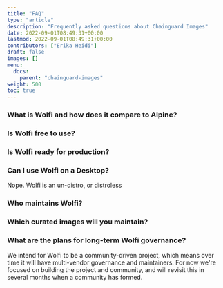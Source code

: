 ```yaml
---
title: "FAQ"
type: "article"
description: "Frequently asked questions about Chainguard Images"
date: 2022-09-01T08:49:31+00:00
lastmod: 2022-09-01T08:49:31+00:00
contributors: ["Erika Heidi"]
draft: false
images: []
menu:
  docs:
    parent: "chainguard-images"
weight: 500
toc: true
---
```


### What is Wolfi and how does it compare to Alpine?

### Is Wolfi free to use?

### Is Wolfi ready for production?

### Can I use Wolfi on a Desktop?
Nope. Wolfi is an un-distro, or distroless

### Who maintains Wolfi?

### Which curated images will you maintain?

### What are the plans for long-term Wolfi governance?

We intend for Wolfi to be a community-driven project, which means over time it will have multi-vendor governance and maintainers. For now we're focused on building the project and community, and will revisit this in several months when a community has formed.

